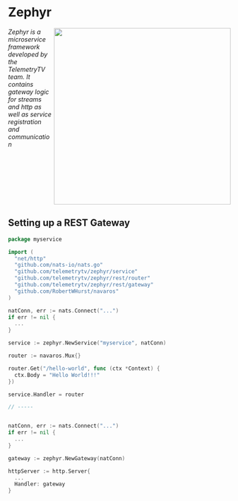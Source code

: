 # Zephyr

<p>
  <img src="zephyr.png" align="right" width="400">
</p>

_Zephyr is a microservice framework developed by the TelemetryTV team. It contains gateway logic for streams and http as well as service registration and communication_

<br clear="right" />

## Setting up a REST Gateway

```go
package myservice

import (
  "net/http"
  "github.com/nats-io/nats.go"
  "github.com/telemetrytv/zephyr/service"
  "github.com/telemetrytv/zephyr/rest/router"
  "github.com/telemetrytv/zephyr/rest/gateway"
  "github.com/RobertWHurst/navaros"
)

natConn, err := nats.Connect("...")
if err != nil {
  ...
}

service := zephyr.NewService("myservice", natConn)

router := navaros.Mux{}

router.Get("/hello-world", func (ctx *Context) {
  ctx.Body = "Hello World!!!"
})

service.Handler = router

// -----


natConn, err := nats.Connect("...")
if err != nil {
  ...
}

gateway := zephyr.NewGateway(natConn)

httpServer := http.Server{
  ...
  Handler: gateway
}


```

